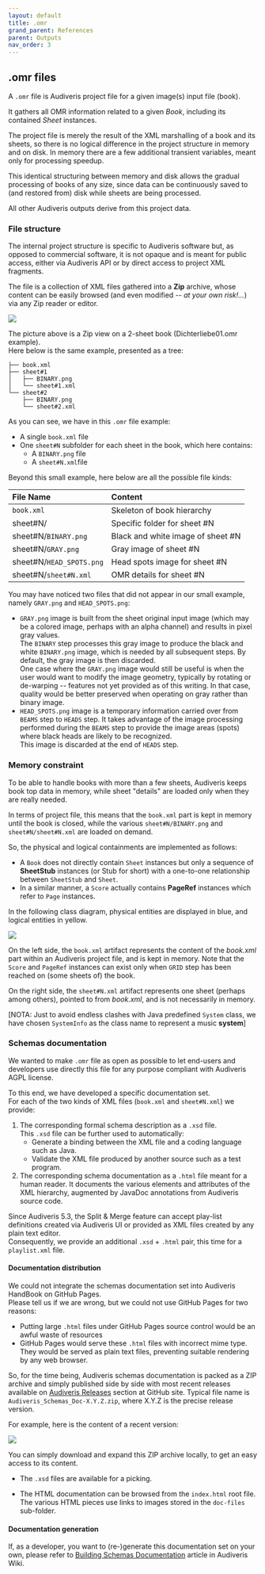 ```yaml
---
layout: default
title: .omr
grand_parent: References
parent: Outputs
nav_order: 3
---
```

## .omr files

A `.omr` file is Audiveris project file for a given image(s) input file (book).

It gathers all OMR information related to a given *Book*, including its contained *Sheet* instances.

The project file is merely the result of the XML marshalling of a book and its sheets, so there
is no logical difference in the project structure in memory and on disk.
In memory there are a few additional transient variables, meant only for processing speedup.

This identical structuring between memory and disk allows the gradual processing of books of any size,
since data can be continuously saved to (and restored from) disk while sheets are being processed.

All other Audiveris outputs derive from this project data.

### File structure

The internal project structure is specific to Audiveris software but, as opposed to commercial
software, it is not opaque and is meant for public access, either via Audiveris API or by direct
access to project XML fragments.

The file is a collection of XML files gathered into a **Zip** archive, whose content can be easily
browsed (and even modified -- *at your own risk!...*) via any Zip reader or editor.

![](../assets/images/book_izarc.png)

The picture above is a Zip view on a 2-sheet book (Dichterliebe01.omr example).   
Here below is the same example, presented as a tree:

```
├── book.xml
├── sheet#1
│   ├── BINARY.png
│   └── sheet#1.xml
└── sheet#2
    ├── BINARY.png
    └── sheet#2.xml
```

As you can see, we have in this `.omr` file example:
- A single `book.xml` file
- One `sheet#N` subfolder for each sheet in the book, which here contains:
  - A `BINARY.png` file
  - A `sheet#N.xml`file

Beyond this small example, here below are all the possible file kinds:

| File Name                              | Content                                  |
| :----------------------------------    | :--------------------------------------- |
| `book.xml`                             | Skeleton of book hierarchy               |
| sheet#N/                               | Specific folder for sheet #N             |
| sheet#N/`BINARY.png`                   | Black and white image of sheet #N        |
| sheet#N/`GRAY.png`                     | Gray image of sheet #N                   |
| sheet#N/`HEAD_SPOTS.png`               | Head spots image for sheet #N            |
| sheet#N/`sheet#N.xml`                  | OMR details for sheet #N                 |

You may have noticed two files that did not appear in our small example,
namely `GRAY.png` and `HEAD_SPOTS.png`:

- `GRAY.png` image is built from the sheet original input image (which may be a colored image,
  perhaps with an alpha channel) and results in pixel gray values.  
  The `BINARY` step processes this gray image to produce the black and white `BINARY.png` image,
  which is needed by all subsequent steps.
  By default, the gray image is then discarded.   
  One case where the `GRAY.png` image would still be useful is when the user would want to modify
  the image geometry, typically by rotating or de-warping
  -- features not yet provided as of this writing.
  In that case, quality would be better preserved when operating on gray rather than binary image.
- `HEAD_SPOTS.png` image is a temporary information carried over from `BEAMS` step to `HEADS` step.
It takes advantage of the image processing performed during the `BEAMS` step to provide the
image areas (spots) where black heads are likely to be recognized.  
This image is discarded at the end of `HEADS` step.

### <a name="memory-constraint"></a>Memory constraint

To be able to handle books with more than a few sheets, Audiveris keeps book top data in memory,
while sheet "details" are loaded only when they are really needed.

In terms of project file, this means that the `book.xml` part is kept in memory until the book is
closed, while the various `sheet#N/BINARY.png` and `sheet#N/sheet#N.xml` are loaded on demand.

So, the physical and logical containments are implemented as follows:

* A `Book` does not directly contain `Sheet` instances but only a sequence of **SheetStub**
instances (or Stub for short) with a one-to-one relationship between `SheetStub` and `Sheet`.
* In a similar manner, a `Score` actually contains **PageRef** instances which refer to `Page`
instances.

In the following class diagram, physical entities are displayed in blue, and logical entities in
yellow.

![](https://github.com/Audiveris/docs/raw/master/images/Book.png)

On the left side, the `book.xml` artifact represents the content of the *book.xml* part within an
Audiveris project file, and is kept in memory.
Note that the `Score` and `PageRef` instances can exist only when `GRID` step has been reached on
(some sheets of) the book.

On the right side, the `sheet#N.xml` artifact represents one sheet (perhaps among others), pointed
to from *book.xml*, and is not necessarily in memory.

[NOTA: Just to avoid endless clashes with Java predefined `System` class, we have chosen `SystemInfo`
as the class name to represent a music **system**]

### Schemas documentation

We wanted to make `.omr` file  as open as possible to let end-users and developers use directly
this file for any purpose compliant with Audiveris AGPL license.

To this end, we have developed a specific documentation set.   
For each of the two kinds of XML files (`book.xml` and `sheet#N.xml`) we provide:

1. The corresponding formal schema description as a `.xsd` file.  
    This `.xsd` file can be further used to automatically:
     - Generate a binding between the XML file and a coding language such as Java.
     - Validate the XML file produced by another source such as a test program.
2. The corresponding schema documentation as a `.html` file meant for a human reader.
    It documents the various elements and attributes of the XML hierarchy,
    augmented by JavaDoc annotations from Audiveris source code.

Since Audiveris 5.3, the Split & Merge feature can accept play-list definitions created via
Audiveris UI or provided as XML files created by any plain text editor.   
Consequently, we provide an additional `.xsd` + `.html` pair, this time for a `playlist.xml` file.

#### Documentation distribution

We could not integrate the schemas documentation set into Audiveris HandBook on GitHub Pages.   
Please tell us if we are wrong, but we could not use GitHub Pages for two reasons:
- Putting large `.html` files under GitHub Pages source control would be an awful waste of resources
- GitHub Pages would serve these `.html` files with incorrect mime type.   
  They would be served as plain text files, preventing suitable rendering by any web browser.

So, for the time being, Audiveris schemas documentation is packed as a ZIP archive and simply
published side by side with most recent releases available on
[Audiveris Releases](https://github.com/Audiveris/audiveris/releases) section
at GitHub site.
Typical file name is `Audiveris_Schemas_Doc-X.Y.Z.zip`, where X.Y.Z is the precise release version.

For example, here is the content of a recent version:

![](../assets/images/schemas_doc_zip.png)

You can simply download and expand this ZIP archive locally, to get an easy access to its content.

- The `.xsd` files are available for a picking.

- The HTML documentation can be browsed from the `index.html` root file.
  The various HTML pieces use links to images stored in the `doc-files` sub-folder.


#### Documentation generation

If, as a developer, you want to (re-)generate this documentation set on your own, please refer to
[Building Schemas Documentation](https://github.com/Audiveris/audiveris/wiki/Schemas-Documentation)
article in Audiveris Wiki.
